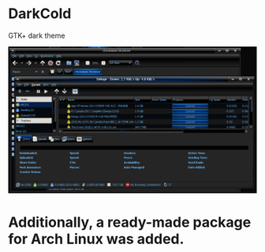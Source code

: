 # DarkCold
GTK+ dark theme

![ScreenShot](screen.png "DarkCold")

# Additionally, a ready-made package for Arch Linux was added.
